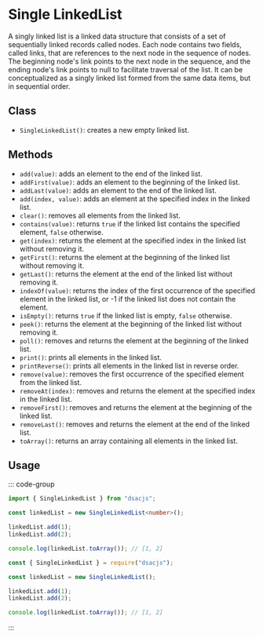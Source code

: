 # Single LinkedList

A singly linked list is a linked data structure that consists of a set of sequentially linked records called nodes. Each node contains two fields, called links, that are references to the next node in the sequence of nodes. The beginning node's link points to the next node in the sequence, and the ending node's link points to null to facilitate traversal of the list. It can be conceptualized as a singly linked list formed from the same data items, but in sequential order.

## Class

- `SingleLinkedList()`: creates a new empty linked list.

## Methods

- `add(value)`: adds an element to the end of the linked list.
- `addFirst(value)`: adds an element to the beginning of the linked list.
- `addLast(value)`: adds an element to the end of the linked list.
- `add(index, value)`: adds an element at the specified index in the linked list.
- `clear()`: removes all elements from the linked list.
- `contains(value)`: returns `true` if the linked list contains the specified element, `false` otherwise.
- `get(index)`: returns the element at the specified index in the linked list without removing it.
- `getFirst()`: returns the element at the beginning of the linked list without removing it.
- `getLast()`: returns the element at the end of the linked list without removing it.
- `indexOf(value)`: returns the index of the first occurrence of the specified element in the linked list, or -1 if the linked list does not contain the element.
- `isEmpty()`: returns `true` if the linked list is empty, `false` otherwise.
- `peek()`: returns the element at the beginning of the linked list without removing it.
- `poll()`: removes and returns the element at the beginning of the linked list.
- `print()`: prints all elements in the linked list.
- `printReverse()`: prints all elements in the linked list in reverse order.
- `remove(value)`: removes the first occurrence of the specified element from the linked list.
- `removeAt(index)`: removes and returns the element at the specified index in the linked list.
- `removeFirst()`: removes and returns the element at the beginning of the linked list.
- `removeLast()`: removes and returns the element at the end of the linked list.
- `toArray()`: returns an array containing all elements in the linked list.

## Usage

::: code-group

```ts [TypeScript]
import { SingleLinkedList } from "dsacjs";

const linkedList = new SingleLinkedList<number>();

linkedList.add(1);
linkedList.add(2);

console.log(linkedList.toArray()); // [1, 2]
```

```js [JavaScript]
const { SingleLinkedList } = require("dsacjs");

const linkedList = new SingleLinkedList();

linkedList.add(1);
linkedList.add(2);

console.log(linkedList.toArray()); // [1, 2]
```

:::
